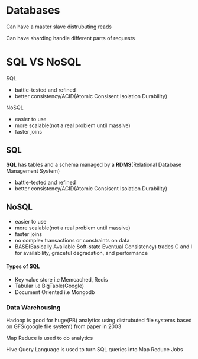 # Databases

Can have a master slave distrubuting reads

Can have sharding handle different parts of requests

# SQL VS NoSQL

SQL

- battle-tested and refined
- better consistency/ACID(Atomic Consisent Isolation Durability)

NoSQL

- easier to use
- more scalable(not a real problem until massive)
- faster joins

## SQL

**SQL** has tables and a schema managed by a **RDMS**(Relational Database Management System)

- battle-tested and refined
- better consistency/ACID(Atomic Consisent Isolation Durability)

## NoSQL

- easier to use
- more scalable(not a real problem until massive)
- faster joins
- no complex transactions or constraints on data
- BASE(Basically Available Soft-state Eventual Consistency) trades C and I for availability, graceful degradation, and performance

#### Types of SQL

- Key value store i.e Memcached, Redis
- Tabular i.e BigTable(Google)
- Document Oriented i.e Mongodb

### Data Warehousing

Hadoop is good for huge(PB) analytics using distrubuted file systems based on GFS(google file system) from paper in 2003 

Map Reduce is used to do analytics

Hive Query Language is used to turn SQL queries into Map Reduce Jobs